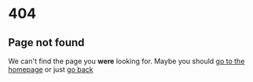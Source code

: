 # 404

## Page not found

We can't find the page you **were** looking for. Maybe you should [go to the homepage](/) or just <a href="javascript:window.history.back()">go back</a>

<script>
  f = async () => {
    var e = window.location.pathname.split("/")[2];
    var res = await fetch("/" + e);

    if (res.status == 200) {
      // Redirect to Repository Page
      window.location.href = "/" + e;
    } else {
      // Check if I own a repository with that name.
      var toFetch = "https://github.com/functionalmetatable/" + e;
      var res2 = await fetch(toFetch, {headers: {mode: "no-cors"}});
      if (res2.status == 200) {
        window.location.href = toFetch;
      } else {
        // just redirect to the 404 page.
        window.location.href = "/error?project=" + e;
      }
    }
  };
  if (window.location.pathname.split("/")[1] == "projects") {
    f();
  }
</script>

